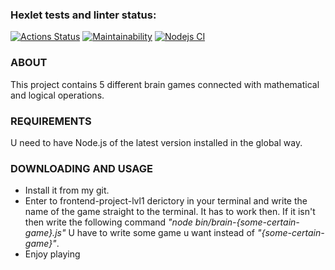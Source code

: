 ### Hexlet tests and linter status:
[![Actions Status](https://github.com/Ilka228/frontend-project-lvl1/workflows/hexlet-check/badge.svg)](https://github.com/Ilka228/frontend-project-lvl1/actions)
[![Maintainability](https://api.codeclimate.com/v1/badges/cf61fa68647960a89e52/maintainability)](https://codeclimate.com/github/Ilka228/frontend-project-lvl1/maintainability)
[![Nodejs CI](https://github.com/Ilka228/frontend-project-lvl1/workflows/Node%20CI/badge.svg)](https://github.com/Ilka228/frontend-project-lvl1/actions)
### ABOUT
   This project contains 5 different brain games connected with mathematical and logical operations.
### REQUIREMENTS
   U need to have Node.js of the latest version installed in the global way.
### DOWNLOADING AND USAGE

- Install it from my git.
- Enter to frontend-project-lvl1 derictory in your terminal and write the name of the game
    straight to the terminal. It has to work then. If it isn't then write the following command *"node bin/brain-{some-certain-game}.js"*
    U have to write some game u want instead of *"{some-certain-game}"*.
- Enjoy playing